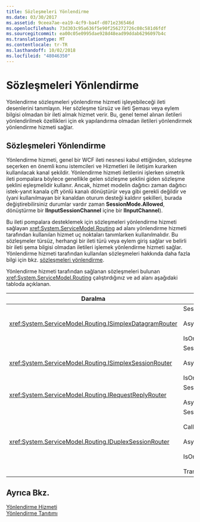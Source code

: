 ```yaml
---
title: Sözleşmeleri Yönlendirme
ms.date: 03/30/2017
ms.assetid: 9ceea7ae-ea19-4cf9-ba4f-d071e236546d
ms.openlocfilehash: 73d303c95a636f5e90f256272726c08c581d6fdf
ms.sourcegitcommit: ea00c05e0995dae928d48ead99ddab6296097b4c
ms.translationtype: MT
ms.contentlocale: tr-TR
ms.lasthandoff: 10/02/2018
ms.locfileid: "48046350"
---
```

# <a name="routing-contracts"></a>Sözleşmeleri Yönlendirme
Yönlendirme sözleşmeleri yönlendirme hizmeti işleyebileceği ileti desenlerini tanımlayın.  Her sözleşme türsüz ve ileti Şeması veya eylem bilgisi olmadan bir ileti almak hizmet verir. Bu, genel temel alınan iletileri yönlendirilmek özellikleri için ek yapılandırma olmadan iletileri yönlendirmek yönlendirme hizmeti sağlar.  
  
## <a name="routing-contracts"></a>Sözleşmeleri Yönlendirme  
 Yönlendirme hizmeti, genel bir WCF ileti nesnesi kabul ettiğinden, sözleşme seçerken en önemli konu istemcileri ve Hizmetleri ile iletişim kurarken kullanılacak kanal şekildir. Yönlendirme hizmeti iletilerini işlerken simetrik ileti pompalara böylece genellikle gelen sözleşme şeklini giden sözleşme şeklini eşleşmelidir kullanır. Ancak, hizmet modelin dağıtıcı zaman dağıtıcı istek-yanıt kanala çift yönlü kanalı dönüştürür veya gibi gerekli değildir ve (yani kullanılmayan bir kanaldan oturum desteği kaldırır şekilleri, burada değiştirebilirsiniz durumlar vardır zaman **SessionMode.Allowed**, dönüştürme bir **IInputSessionChannel** içine bir **IInputChannel**).  
  
 Bu ileti pompalara desteklemek için sözleşmeleri yönlendirme hizmeti sağlayan <xref:System.ServiceModel.Routing> ad alanı yönlendirme hizmeti tarafından kullanılan hizmet uç noktaları tanımlarken kullanılmalıdır. Bu sözleşmeler türsüz, herhangi bir ileti türü veya eylem giriş sağlar ve belirli bir ileti şema bilgisi olmadan iletileri işlemek yönlendirme hizmeti sağlar. Yönlendirme hizmeti tarafından kullanılan sözleşmeleri hakkında daha fazla bilgi için bkz. [sözleşmeleri yönlendirme](../../../../docs/framework/wcf/feature-details/routing-contracts.md).  
  
 Yönlendirme hizmeti tarafından sağlanan sözleşmeleri bulunan <xref:System.ServiceModel.Routing> çalıştırdığınız ve ad alanı aşağıdaki tabloda açıklanan.  
  
|Daralma|Şekil|Kanal şekli|  
|--------------|-----------|-------------------|  
|<xref:System.ServiceModel.Routing.ISimplexDatagramRouter>|SessionMode SessionMode.Allowed =<br /><br /> AsyncPattern = true<br /><br /> IsOneWay = true|IInputChannel IOutputChannel ->|  
|<xref:System.ServiceModel.Routing.ISimplexSessionRouter>|Sessionmode'u SessionMode.Required =<br /><br /> AsyncPattern = true<br /><br /> IsOneWay = true|IInputSessionChannel IOutputSessionChannel ->|  
|<xref:System.ServiceModel.Routing.IRequestReplyRouter>|SessionMode SessionMode.Allowed =<br /><br /> AsyncPattern = true|IReplyChannel IRequestChannel ->|  
|<xref:System.ServiceModel.Routing.IDuplexSessionRouter>|SessionMode=SessionMode.Required<br /><br /> CallbackContract=typeof(ISimplexSession)<br /><br /> AsyncPattern = true<br /><br /> IsOneWay = true<br /><br /> TransactionFlow(TransactionFlowOption.Allowed)|Da IDuplexSessionChannel öğelerini da IDuplexSessionChannel öğelerini ->|  
  
## <a name="see-also"></a>Ayrıca Bkz.  
 [Yönlendirme Hizmeti](https://msdn.microsoft.com/library/5ac8718c-bcef-456f-bfd5-1e60a30d6eaa)  
 [Yönlendirme Tanıtımı](../../../../docs/framework/wcf/feature-details/routing-introduction.md)
